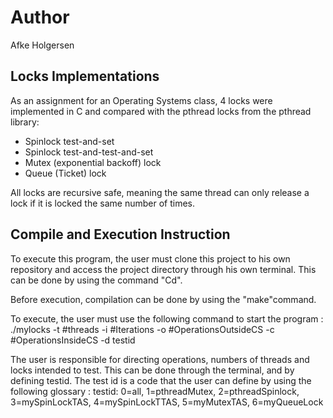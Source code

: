 # Author
Afke Holgersen

## Locks Implementations
As an assignment for an Operating Systems class,  4 locks were implemented in C and compared with the pthread locks from the pthread library: 

- Spinlock test-and-set
- Spinlock test-and-test-and-set 
- Mutex (exponential backoff) lock
- Queue (Ticket) lock 

All locks are recursive safe, meaning the same thread can only release a lock if it is locked the same number of times. 


## Compile and Execution Instruction

To execute this program, the user must clone this project to his own repository and access the project directory through his own terminal. 
This can be done by using the command "Cd".

Before execution, compilation can be done by using the "make"command. 

To execute, the user must use the following command to start the program : 
      ./mylocks -t #threads -i #Iterations -o #OperationsOutsideCS -c #OperationsInsideCS -d testid
      
The user is responsible for directing operations, numbers of threads and locks intended to test. This can be done through the terminal, and by defining testid. The test id is a code that the user can define by using the following glossary : 
     testid: 0=all, 1=pthreadMutex, 2=pthreadSpinlock, 3=mySpinLockTAS, 4=mySpinLockTTAS, 5=myMutexTAS, 6=myQueueLock
    
